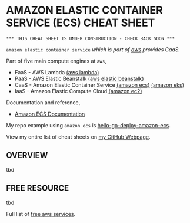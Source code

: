 # AMAZON ELASTIC CONTAINER SERVICE (ECS) CHEAT SHEET

```
*** THIS CHEAT SHEET IS UNDER CONSTRUCTION - CHECK BACK SOON ***
```

`amazon elastic container service` _which is part of
[aws](https://github.com/JeffDeCola/my-cheat-sheets/tree/master/software/service-providers/amazon-web-services-cheat-sheet)
provides CaaS._

Part of five main compute engines at `aws`,

* FaaS - AWS Lambda
  [(aws lambda)](https://github.com/JeffDeCola/my-cheat-sheets/tree/master/software/service-architectures/function-as-a-service/aws-lambda-cheat-sheet)
* PaaS - AWS Elastic Beanstalk
  [(aws elastic beanstalk)](https://github.com/JeffDeCola/my-cheat-sheets/tree/master/software/service-architectures/platform-as-a-service/aws-elastic-beanstalk-cheat-sheet)
* CaaS - Amazon Elastic Container Service
  [(amazon ecs)](https://github.com/JeffDeCola/my-cheat-sheets/tree/master/software/service-architectures/containers-as-a-service/amazon-elastic-container-service-cheat-sheet)
  [(amazon eks)](https://github.com/JeffDeCola/my-cheat-sheets/tree/master/software/service-architectures/containers-as-a-service/amazon-elastic-container-service-for-kubernetes-cheat-sheet)
* IaaS - Amazon Elastic Compute Cloud
  [(amazon ec2)](https://github.com/JeffDeCola/my-cheat-sheets/tree/master/software/service-architectures/infrastructure-as-a-service/amazon-elastic-compute-cloud-cheat-sheet)

Documentation and reference,

* [Amazon ECS Documentation](https://aws.amazon.com/ecs/)

My repo example using `amazon ecs` is
[hello-go-deploy-amazon-ecs](https://github.com/JeffDeCola/hello-go-deploy-amazon-ecs).

View my entire list of cheat sheets on
[my GitHub Webpage](https://jeffdecola.github.io/my-cheat-sheets/).

## OVERVIEW

tbd

## FREE RESOURCE

tbd

Full list of [free aws services](https://aws.amazon.com/free/).